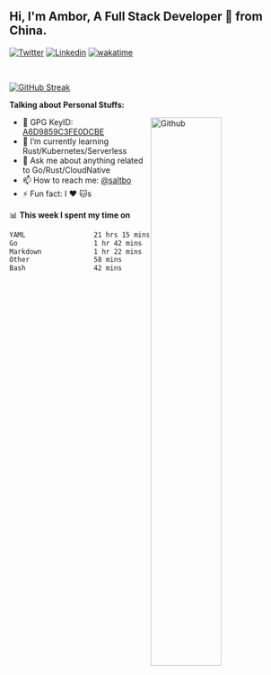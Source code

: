 ## Hi, I'm Ambor, A Full Stack Developer 🚀 from China.

[![Twitter](https://img.shields.io/badge/-saltbo-1ca0f1?style=flat&logo=twitter&logoColor=white)](https://twitter.com/rdsaltbo)
[![Linkedin](https://img.shields.io/badge/-saltbo-blue?style=flat&logo=Linkedin&logoColor=white)](https://www.linkedin.com/in/saltbo/)
[![wakatime](https://wakatime.com/badge/user/f82b1c77-faab-48cd-aef5-a12c0aff104b.svg)](https://wakatime.com/@f82b1c77-faab-48cd-aef5-a12c0aff104b)

&nbsp;  

[![GitHub Streak](http://github-readme-streak-stats.herokuapp.com?user=saltbo&hide_border=true&date_format=M%20j%5B%2C%20Y%5D)](https://git.io/streak-stats)

**Talking about Personal Stuffs:**
<!-- Any image aligned to the right. Beware the width  -->
<img width="50%" align="right" alt="Github" src="https://raw.githubusercontent.com/saltbo/saltbo/master/images/git-header.svg" />

- 🤘 GPG KeyID: [A6D9859C3FE0DCBE](https://saltbo.cn/pgp_keys.asc)
- 🌱 I’m currently learning Rust/Kubernetes/Serverless
- 💬 Ask me about anything related to Go/Rust/CloudNative
- 📫 How to reach me: [@saltbo](https://t.me/saltbo)
- ⚡ Fun fact: I :heart: :cat:s


📊 **This week I spent my time on**
<!--START_SECTION:waka-->

```txt
YAML                 21 hrs 15 mins  ███████████████████▓░░░░░   78.83 %
Go                   1 hr 42 mins    █▓░░░░░░░░░░░░░░░░░░░░░░░   06.37 %
Markdown             1 hr 22 mins    █▒░░░░░░░░░░░░░░░░░░░░░░░   05.07 %
Other                58 mins         █░░░░░░░░░░░░░░░░░░░░░░░░   03.64 %
Bash                 42 mins         ▓░░░░░░░░░░░░░░░░░░░░░░░░   02.61 %
```

<!--END_SECTION:waka-->
